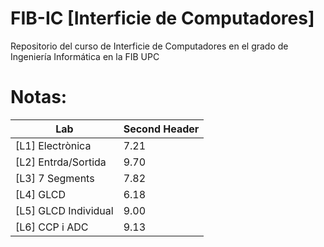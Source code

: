 # FIB-IC [Interficie de Computadores]
Repositorio del curso de Interficie de Computadores en el grado de Ingeniería Informática en la FIB UPC

# Notas:
| Lab  | Second Header |
| ------------- | ------------- |
| [L1] Electrònica | 7.21  |
| [L2] Entrda/Sortida | 9.70 |
| [L3] 7 Segments | 7.82  |
| [L4] GLCD | 6.18 |
| [L5] GLCD Individual | 9.00  |
| [L6] CCP i ADC | 9.13  |
